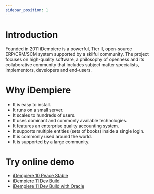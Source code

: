 ```yaml
---
sidebar_position: 1
---
```


# Introduction

Founded in 2011 iDempiere is a powerful, Tier II, open-source ERP/CRM/SCM system supported by a skilful community. The project focuses on high-quality software, a philosophy of openness and its collaborative community that includes subject matter specialists, implementors, developers and end-users.

# Why iDempiere
- It is easy to install.
- It runs on a small server.
- It scales to hundreds of users.
- It uses dominant and commonly available technologies.
- It features an enterprise quality accounting system.
- It supports multiple entities (sets of books) inside a single login.
- It is commonly used around the world.
- It is supported by a large community.

# Try online demo
- [iDempiere 10 Peace Stable](https://demo.globalqss.com/webui/)
- [iDempiere 11 Dev Build](https://test.idempiere.org/webui/)
- [iDempiere 11 Dev Build with Oracle](https://test-oracle.idempiere.org/webui/)
